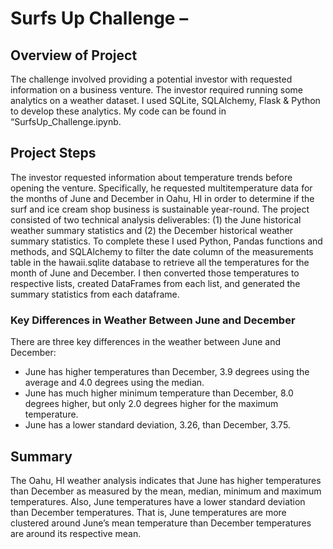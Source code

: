 # Surfs Up Challenge – 
## Overview of Project
The challenge involved providing a potential investor with requested information on a business venture. 
The investor required running some analytics on a weather dataset. I used SQLite, SQLAlchemy, Flask & 
Python to develop these analytics. My code can be found in “SurfsUp_Challenge.ipynb.  </p>

## Project Steps
The investor requested information about temperature trends before opening the venture. Specifically, 
he requested multitemperature data for the months of June and December in Oahu, HI in order to 
determine if the surf and ice cream shop business is sustainable year-round. The project consisted of 
two technical analysis deliverables: (1) the June historical weather summary statistics and (2) the 
December historical weather summary statistics. To complete these I used Python, Pandas functions and 
methods, and SQLAlchemy to filter the date column of the measurements table in the hawaii.sqlite 
database to retrieve all the temperatures for the month of June and December. I then converted those 
temperatures to respective lists, created DataFrames from each list, and generated the summary 
statistics from each dataframe. </p>






### Key Differences in Weather Between June and December
There are three key differences in the weather between June and December:
*	June has higher temperatures than December, 3.9 degrees using the average and 4.0 degrees using 
	the median.
*	June has much higher minimum temperature than December, 8.0 degrees higher, but only 2.0 degrees 
	higher for the maximum temperature.
*	June has a lower standard deviation, 3.26, than December, 3.75. </p>

## Summary
The Oahu, HI weather analysis indicates that June has higher temperatures than December as measured 
by the mean, median, minimum and maximum temperatures. Also, June temperatures have a lower standard 
deviation than December temperatures. That is, June temperatures are more clustered around June’s 
mean temperature than December temperatures are around its respective mean.  </p>
